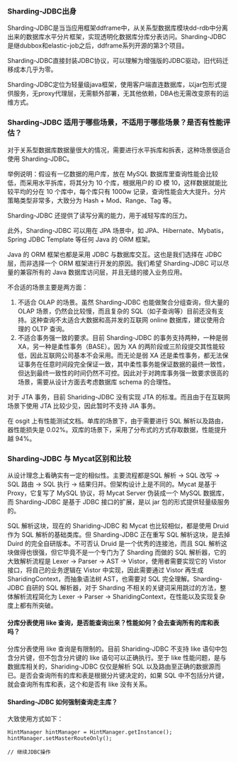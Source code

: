 ### Sharding-JDBC出身

Sharding-JDBC是当当应用框架ddframe中，从关系型数据库模块dd-rdb中分离出来的数据库水平分片框架，实现透明化数据库分库分表访问。Sharding-JDBC是继dubbox和elastic-job之后，ddframe系列开源的第3个项目。 

Sharding-JDBC直接封装JDBC协议，可以理解为增强版的JDBC驱动，旧代码迁移成本几乎为零。 

Sharding-JDBC定位为轻量级java框架，使用客户端直连数据库，以jar包形式提供服务，无proxy代理层，无需额外部署，无其他依赖，DBA也无需改变原有的运维方式。

### Sharding-JDBC 适用于哪些场景，不适用于哪些场景？是否有性能评估？

对于关系型数据库数据量很大的情况，需要进行水平拆库和拆表，这种场景很适合使用 Sharding-JDBC。

举例说明：假设有一亿数据的用户库，放在 MySQL 数据库里查询性能会比较低，而采用水平拆库，将其分为 10 个库，根据用户的 ID 模 10，这样数据就能比较平均的分在 10 个库中，每个库只有 1000w 记录，查询性能会大大提升。分片策略类型非常多，大致分为 Hash + Mod、Range、Tag 等。

Sharding-JDBC 还提供了读写分离的能力，用于减轻写库的压力。

此外，Sharding-JDBC 可以用在 JPA 场景中，如 JPA、Hibernate、Mybatis，Spring JDBC Template 等任何 Java 的 ORM 框架。

Java 的 ORM 框架也都是采用 JDBC 与数据库交互。这也是我们选择在 JDBC 层，而非选择一个 ORM 框架进行开发的原因。我们希望 Sharding-JDBC 可以尽量的兼容所有的 Java 数据库访问层，并且无缝的接入业务应用。

不合适的场景主要是两方面：

1. 不适合 OLAP 的场景。虽然 Sharding-JDBC 也能做聚合分组查询，但大量的 OLAP 场景，仍然会比较慢，而且复杂的 SQL（如子查询等）目前还没有支持。这种查询不太适合大数据和高并发的互联网 online 数据库，建议使用合理的 OLTP 查询。
2. 不适合事务强一致的要求。目前 Sharding-JDBC 的事务支持两种，一种是弱 XA，另一种是柔性事务（BASE）。因为 XA 的两阶段或三阶段提交其性能较低，因此互联网公司基本不会采用。而无论是弱 XA 还是柔性事务，都无法保证事务在任意时间段完全保证一致，其中柔性事务能保证数据的最终一致性，但达到最终一致性的时间仍然不可控。因此对于对跨库事务强一致要求很高的场景，需要从设计方面去考虑数据库 schema 的合理性。

对于 JTA 事务，目前 Shariding-JDBC 没有实现 JTA 的标准。而且由于在互联网场景下使用 JTA 比较少见，因此暂时不支持 JIA 事务。

在 osgit 上有性能测试文档。单库的场景下，由于需要进行 SQL 解析以及路由，器性能损失是 0.02%。双库的场景下，采用了分布式的方式存取数据，性能提升越 94%。

### Sharding-JDBC 与 Mycat区别和比较

从设计理念上看确实有一定的相似性。主要流程都是SQL 解析 -&gt; SQL 改写 -&gt; SQL 路由 -&gt; SQL 执行 -&gt; 结果归并。但架构设计上是不同的。Mycat 是基于 Proxy，它复写了 MySQL 协议，将 Mycat Server 伪装成一个 MySQL 数据库，而 Sharding-JDBC 是基于 JDBC 接口的扩展，是以 jar 包的形式提供轻量级服务的。

SQL 解析这块，现在的 Shariding-JDBC 和 Mycat 也比较相似，都是使用 Druid 作为 SQL 解析的基础类库。但 Sharding-JDBC 正在重写 SQL 解析这块，是去掉 Duird 的完全自研版本。不可否认 Druid 是一个优秀的连接池，而且 SQL 解析这块做得也很强，但它毕竟不是一个专门为了 Sharding 而做的 SQL 解析器，它的大致解析流程是 Lexer -&gt; Parser -&gt; AST -&gt; Vistor，使用者需要实现它的 Vistor 接口，将自己的业务逻辑在 Vistor 中实现，因此需要通过 Vistor 再生成 SharidingContext，而抽象语法树 AST，也需要对 SQL 完全理解。Sharding-JDBC 自研的 SQL 解析器，对于 Sharding 不相关的关键词采用跳过的方法，整体解析流程简化为 Lexer -&gt; Parser -&gt; SharidingContext，在性能以及实现复杂度上都有所突破。



#### 分库分表使用 like 查询，是否能查询出来？性能如何？会去查询所有的库和表吗？

分库分表使用 like 查询是有限制的。目前 Shariding-JDBC 不支持 like 语句中包含分片键，但不包含分片键的 like 语句可以正确执行。至于 like 性能问题，是与数据库相关的，Shariding-JDBC 仅仅是解析 SQL 以及路由至正确的数据源而已。是否会查询所有的库和表是根据分片键决定的，如果 SQL 中不包括分片键，就会查询所有库和表，这个和是否有 like 没有关系。

#### Sharding-JDBC 如何强制查询走主库？

大致使用方式如下：

```
HintManager hintManager = HintManager.getInstance();
hintManager.setMasterRouteOnly();

// 继续JDBC操作
```

#### 

### 



